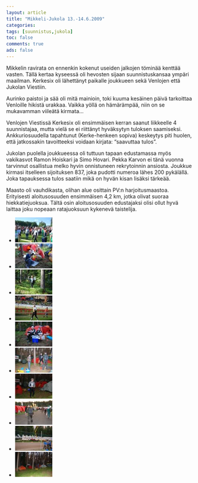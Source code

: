 ```yaml
---
layout: article 
title: "Mikkeli-Jukola 13.-14.6.2009" 
categories: 
tags: [suunnistus,jukola]
toc: false 
comments: true 
ads: false 
---
```


Mikkelin ravirata on ennenkin kokenut useiden jalkojen töminää kenttää
vasten. Tällä kertaa kyseessä oli hevosten sijaan suunnistuskansaa
ympäri maailman. Kerkesix oli lähettänyt paikalle joukkueen sekä
Venlojen että Jukolan Viestiin.

Aurinko paistoi ja sää oli mitä mainioin, toki kuuma kesäinen päivä
tarkoittaa Venloille hikistä urakkaa. Vaikka yöllä on hämärämpää, niin
on se mukavamman viileätä kirmata…

Venlojen Viestissä Kerkesix oli ensimmäisen kerran saanut liikkeelle 4
suunnistajaa, mutta vielä se ei riittänyt hyväksytyn tuloksen
saamiseksi. Ankkuriosuudella tapahtunut (Kerke-henkeen sopiva) keskeytys
piti huolen, että jatkossakin tavoitteeksi voidaan kirjata: “saavuttaa
tulos”.

Jukolan puolella joukkueessa oli tuttuun tapaan edustamassa myös
vakikasvot Ramon Hoiskari ja Simo Hovari. Pekka Karvon ei tänä vuonna
tarvinnut osallistua melko hyvin onnistuneen rekrytoinnin ansiosta.
Joukkue kirmasi itselleen sijoituksen 837, joka pudotti numeroa lähes
200 pykälällä. Joka tapauksessa tulos saatiin mikä on hyvän kisan
lisäksi tärkeää.

Maasto oli vauhdikasta, olihan alue osittain PV:n harjoitusmaastoa.
Erityisesti aloitusosuuden ensimmäisen 4,2 km, jotka olivat suoraa
hiekkatiejuoksua. Tältä osin aloitusosuuden edustajaksi olisi ollut hyvä
laittaa joku nopeaan ratajuoksuun kykenevä taistelija.

<div class="image-gallery" markdown="1">

-   [![](/images/jukola-2009/Thumbnails/20090613%20MikkeliJukola%20007.jpg)](/images/jukola-2009/20090613%20MikkeliJukola%20007.jpg)
-   [![](/images/jukola-2009/Thumbnails/20090613%20MikkeliJukola%20016.jpg)](/images/jukola-2009/20090613%20MikkeliJukola%20016.jpg)
-   [![](/images/jukola-2009/Thumbnails/20090613%20MikkeliJukola%20018.jpg)](/images/jukola-2009/20090613%20MikkeliJukola%20018.jpg)
-   [![](/images/jukola-2009/Thumbnails/20090613%20MikkeliJukola%20033.jpg)](/images/jukola-2009/20090613%20MikkeliJukola%20033.jpg)
-   [![](/images/jukola-2009/Thumbnails/20090613%20MikkeliJukola%20048.jpg)](/images/jukola-2009/20090613%20MikkeliJukola%20048.jpg)
-   [![](/images/jukola-2009/Thumbnails/20090613%20MikkeliJukola%20054.jpg)](/images/jukola-2009/20090613%20MikkeliJukola%20054.jpg)
-   [![](/images/jukola-2009/Thumbnails/20090613%20MikkeliJukola%20056.jpg)](/images/jukola-2009/20090613%20MikkeliJukola%20056.jpg)
-   [![](/images/jukola-2009/Thumbnails/20090613%20MikkeliJukola%20060.jpg)](/images/jukola-2009/20090613%20MikkeliJukola%20060.jpg)
-   [![](/images/jukola-2009/Thumbnails/20090613%20MikkeliJukola%20062.jpg)](/images/jukola-2009/20090613%20MikkeliJukola%20062.jpg)
-   [![](/images/jukola-2009/Thumbnails/20090613%20MikkeliJukola%20064.jpg)](/images/jukola-2009/20090613%20MikkeliJukola%20064.jpg)

</div>
